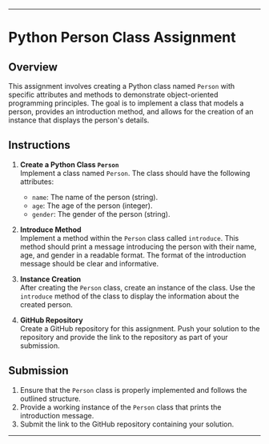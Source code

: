 
---

# Python Person Class Assignment

## Overview

This assignment involves creating a Python class named `Person` with specific attributes and methods to demonstrate object-oriented programming principles. The goal is to implement a class that models a person, provides an introduction method, and allows for the creation of an instance that displays the person's details.

## Instructions

1. **Create a Python Class `Person`**  
   Implement a class named `Person`. The class should have the following attributes:
   - `name`: The name of the person (string).
   - `age`: The age of the person (integer).
   - `gender`: The gender of the person (string).

2. **Introduce Method**  
   Implement a method within the `Person` class called `introduce`. This method should print a message introducing the person with their name, age, and gender in a readable format. The format of the introduction message should be clear and informative.

3. **Instance Creation**  
   After creating the `Person` class, create an instance of the class. Use the `introduce` method of the class to display the information about the created person.

4. **GitHub Repository**  
   Create a GitHub repository for this assignment. Push your solution to the repository and provide the link to the repository as part of your submission.

## Submission

1. Ensure that the `Person` class is properly implemented and follows the outlined structure.
2. Provide a working instance of the `Person` class that prints the introduction message.
3. Submit the link to the GitHub repository containing your solution.

---
